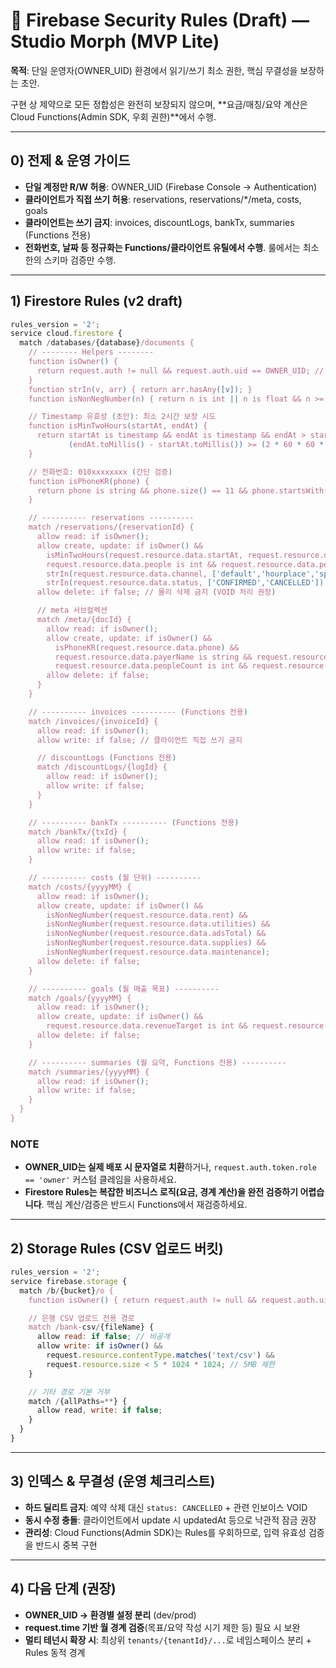 # 🔐 Firebase Security Rules (Draft) — Studio Morph (MVP Lite)

**목적**: 단일 운영자(OWNER_UID) 환경에서 읽기/쓰기 최소 권한, 핵심 무결성을 보장하는 초안.

구현 상 제약으로 모든 정합성은 완전히 보장되지 않으며, **요금/매칭/요약 계산은 Cloud Functions(Admin SDK, 우회 권한)**에서 수행.

---

## 0) 전제 & 운영 가이드

* **단일 계정만 R/W 허용**: OWNER_UID (Firebase Console → Authentication)
* **클라이언트가 직접 쓰기 허용**: reservations, reservations/*/meta, costs, goals
* **클라이언트는 쓰기 금지**: invoices, discountLogs, bankTx, summaries (Functions 전용)
* **전화번호, 날짜 등 정규화는 Functions/클라이언트 유틸에서 수행**. 룰에서는 최소한의 스키마 검증만 수행.

---

## 1) Firestore Rules (v2 draft)

```javascript
rules_version = '2';
service cloud.firestore {
  match /databases/{database}/documents {
    // -------- Helpers --------
    function isOwner() {
      return request.auth != null && request.auth.uid == OWNER_UID; // 배포 전 교체: 문자열 상수
    }
    function strIn(v, arr) { return arr.hasAny([v]); }
    function isNonNegNumber(n) { return n is int || n is float && n >= 0; }

    // Timestamp 유효성 (초안): 최소 2시간 보장 시도
    function isMinTwoHours(startAt, endAt) {
      return startAt is timestamp && endAt is timestamp && endAt > startAt &&
             (endAt.toMillis() - startAt.toMillis()) >= (2 * 60 * 60 * 1000);
    }

    // 전화번호: 010xxxxxxxx (간단 검증)
    function isPhoneKR(phone) {
      return phone is string && phone.size() == 11 && phone.startsWith('010');
    }

    // ---------- reservations ----------
    match /reservations/{reservationId} {
      allow read: if isOwner();
      allow create, update: if isOwner() &&
        isMinTwoHours(request.resource.data.startAt, request.resource.data.endAt) &&
        request.resource.data.people is int && request.resource.data.people >= 1 &&
        strIn(request.resource.data.channel, ['default','hourplace','spacecloud']) &&
        strIn(request.resource.data.status, ['CONFIRMED','CANCELLED']);
      allow delete: if false; // 물리 삭제 금지 (VOID 처리 권장)

      // meta 서브컬렉션
      match /meta/{docId} {
        allow read: if isOwner();
        allow create, update: if isOwner() &&
          isPhoneKR(request.resource.data.phone) &&
          request.resource.data.payerName is string && request.resource.data.payerName.size() > 0 &&
          request.resource.data.peopleCount is int && request.resource.data.peopleCount >= 1;
        allow delete: if false;
      }
    }

    // ---------- invoices ---------- (Functions 전용)
    match /invoices/{invoiceId} {
      allow read: if isOwner();
      allow write: if false; // 클라이언트 직접 쓰기 금지

      // discountLogs (Functions 전용)
      match /discountLogs/{logId} {
        allow read: if isOwner();
        allow write: if false;
      }
    }

    // ---------- bankTx ---------- (Functions 전용)
    match /bankTx/{txId} {
      allow read: if isOwner();
      allow write: if false;
    }

    // ---------- costs (월 단위) ----------
    match /costs/{yyyyMM} {
      allow read: if isOwner();
      allow create, update: if isOwner() &&
        isNonNegNumber(request.resource.data.rent) &&
        isNonNegNumber(request.resource.data.utilities) &&
        isNonNegNumber(request.resource.data.adsTotal) &&
        isNonNegNumber(request.resource.data.supplies) &&
        isNonNegNumber(request.resource.data.maintenance);
      allow delete: if false;
    }

    // ---------- goals (월 매출 목표) ----------
    match /goals/{yyyyMM} {
      allow read: if isOwner();
      allow create, update: if isOwner() &&
        request.resource.data.revenueTarget is int && request.resource.data.revenueTarget >= 0;
      allow delete: if false;
    }

    // ---------- summaries (월 요약, Functions 전용) ----------
    match /summaries/{yyyyMM} {
      allow read: if isOwner();
      allow write: if false;
    }
  }
}
```

### NOTE

* **OWNER_UID는 실제 배포 시 문자열로 치환**하거나, `request.auth.token.role == 'owner'` 커스텀 클레임을 사용하세요.
* **Firestore Rules는 복잡한 비즈니스 로직(요금, 경계 계산)을 완전 검증하기 어렵습니다**. 핵심 계산/검증은 반드시 Functions에서 재검증하세요.

---

## 2) Storage Rules (CSV 업로드 버킷)

```javascript
rules_version = '2';
service firebase.storage {
  match /b/{bucket}/o {
    function isOwner() { return request.auth != null && request.auth.uid == OWNER_UID; }

    // 은행 CSV 업로드 전용 경로
    match /bank-csv/{fileName} {
      allow read: if false; // 비공개
      allow write: if isOwner() &&
        request.resource.contentType.matches('text/csv') &&
        request.resource.size < 5 * 1024 * 1024; // 5MB 제한
    }

    // 기타 경로 기본 거부
    match /{allPaths=**} {
      allow read, write: if false;
    }
  }
}
```

---

## 3) 인덱스 & 무결성 (운영 체크리스트)

* **하드 딜리트 금지**: 예약 삭제 대신 `status: CANCELLED` + 관련 인보이스 VOID
* **동시 수정 충돌**: 클라이언트에서 update 시 updatedAt 등으로 낙관적 잠금 권장
* **관리성**: Cloud Functions(Admin SDK)는 Rules를 우회하므로, 입력 유효성 검증을 반드시 중복 구현

---

## 4) 다음 단계 (권장)

* **OWNER_UID → 환경별 설정 분리** (dev/prod)
* **request.time 기반 월 경계 검증**(목표/요약 작성 시기 제한 등) 필요 시 보완
* **멀티 테넌시 확장 시**: 최상위 `tenants/{tenantId}/...`로 네임스페이스 분리 + Rules 동적 경계
